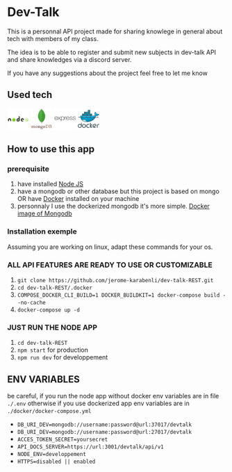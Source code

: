 # Dev-Talk


This is a personnal API project made for sharing knowlege in general about tech with members of my class. 

The idea is to be able to register and submit new subjects in dev-talk API and share knowledges via a discord server.

 If you have any suggestions about the project feel free to let me know


## Used tech 


<p float="left">
<img src="https://raw.githubusercontent.com/devicons/devicon/7a4ca8aa871d6dca81691e018d31eed89cb70a76/icons/nodejs/nodejs-original-wordmark.svg" alt="drawing" width=50/>
<img src="https://raw.githubusercontent.com/devicons/devicon/7a4ca8aa871d6dca81691e018d31eed89cb70a76/icons/mongodb/mongodb-original-wordmark.svg" alt="drawing" width=50/>
<img src="https://raw.githubusercontent.com/devicons/devicon/7a4ca8aa871d6dca81691e018d31eed89cb70a76/icons/express/express-original-wordmark.svg" alt="drawing" width=50/>
<!-- <img src="https://raw.githubusercontent.com/devicons/devicon/9f4f5cdb393299a81125eb5127929ea7bfe42889/icons/redis/redis-original-wordmark.svg" alt="drawing" width=50/>-->
<img src="https://raw.githubusercontent.com/devicons/devicon/9f4f5cdb393299a81125eb5127929ea7bfe42889/icons/docker/docker-original-wordmark.svg" alt="drawing" width=50/>
</p>

 

## How to use this app

### prerequisite

1. have installed [Node JS](https://nodejs.org/en/)
2. have a mongodb or other database but this project is based on mongo OR have [Docker](https://docs.docker.com/get-docker/) installed on your machine
3. personnaly I use the dockerized mongodb it's more simple. [Docker image of Mongodb](https://hub.docker.com/_/mongo)


### Installation exemple
Assuming you are working on linux, adapt these commands for your os. 

### ALL API FEATURES ARE READY TO USE OR CUSTOMIZABLE
1. `git clone https://github.com/jerome-karabenli/dev-talk-REST.git`
2. `cd dev-talk-REST/.docker`
3. `COMPOSE_DOCKER_CLI_BUILD=1 DOCKER_BUILDKIT=1 docker-compose build --no-cache`
4. `docker-compose up -d`


### JUST RUN THE NODE APP
1. `cd dev-talk-REST`
2. `npm start` for production
3. `npm run dev` for developpement


## ENV VARIABLES

be careful, if you run the node app without docker env variables are in file `./.env` otherwise if you use dockerized app env variables are in `./docker/docker-compose.yml`

- `DB_URI_DEV=mongodb://username:password@url:37017/devtalk`
- `DB_URI_DEV=mongodb://username:password@url:27017/devtalk`
- `ACCES_TOKEN_SECRET=yoursecret`
- `API_DOCS_SERVER=https://url:3001/devtalk/api/v1`
- `NODE_ENV=developpement`
- `HTTPS=disabled || enabled`
